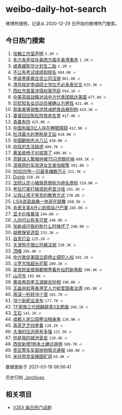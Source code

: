 # weibo-daily-hot-search

微博热搜榜，记录从 2020-12-29 日开始的微博热门搜索。

## 今日热门搜索

<!-- BEGIN -->

1. [张翰工作室声明](https://s.weibo.com/weibo?q=%23%E5%BC%A0%E7%BF%B0%E5%B7%A5%E4%BD%9C%E5%AE%A4%E5%A3%B0%E6%98%8E%23&Refer=top) `3.1M 🔥`
1. [多方发声驳斥美西方插手香港事务](https://s.weibo.com/weibo?q=%23%E5%A4%9A%E6%96%B9%E5%8F%91%E5%A3%B0%E9%A9%B3%E6%96%A5%E7%BE%8E%E8%A5%BF%E6%96%B9%E6%8F%92%E6%89%8B%E9%A6%99%E6%B8%AF%E4%BA%8B%E5%8A%A1%23&Refer=top) `1.1M 🔥`
1. [咸素媛陈华计划生二胎](https://s.weibo.com/weibo?q=%E5%92%B8%E7%B4%A0%E5%AA%9B%E9%99%88%E5%8D%8E%E8%AE%A1%E5%88%92%E7%94%9F%E4%BA%8C%E8%83%8E&Refer=top) `1.1M 🔥`
1. [不公布考试成绩和排名](https://s.weibo.com/weibo?q=%23%E4%B8%8D%E5%85%AC%E5%B8%83%E8%80%83%E8%AF%95%E6%88%90%E7%BB%A9%E5%92%8C%E6%8E%92%E5%90%8D%23&Refer=top) `984.0K 🔥`
1. [李诞黑尾酱合资公司注销](https://s.weibo.com/weibo?q=%E6%9D%8E%E8%AF%9E%E9%BB%91%E5%B0%BE%E9%85%B1%E5%90%88%E8%B5%84%E5%85%AC%E5%8F%B8%E6%B3%A8%E9%94%80&Refer=top) `961.8K 🔥`
1. [清华规定申请硕士学位不必发表论文](https://s.weibo.com/weibo?q=%23%E6%B8%85%E5%8D%8E%E8%A7%84%E5%AE%9A%E7%94%B3%E8%AF%B7%E7%A1%95%E5%A3%AB%E5%AD%A6%E4%BD%8D%E4%B8%8D%E5%BF%85%E5%8F%91%E8%A1%A8%E8%AE%BA%E6%96%87%23&Refer=top) `625.3K 🔥`
1. [西虹市首富涉侵权案开庭](https://s.weibo.com/weibo?q=%23%E8%A5%BF%E8%99%B9%E5%B8%82%E9%A6%96%E5%AF%8C%E6%B6%89%E4%BE%B5%E6%9D%83%E6%A1%88%E5%BC%80%E5%BA%AD%23&Refer=top) `554.1K 🔥`
1. [中美高层战略对话中方代表团抵达美国](https://s.weibo.com/weibo?q=%23%E4%B8%AD%E7%BE%8E%E9%AB%98%E5%B1%82%E6%88%98%E7%95%A5%E5%AF%B9%E8%AF%9D%E4%B8%AD%E6%96%B9%E4%BB%A3%E8%A1%A8%E5%9B%A2%E6%8A%B5%E8%BE%BE%E7%BE%8E%E5%9B%BD%23&Refer=top) `477.6K 🔥`
1. [印尼知名女运动员被确认为男性](https://s.weibo.com/weibo?q=%E5%8D%B0%E5%B0%BC%E7%9F%A5%E5%90%8D%E5%A5%B3%E8%BF%90%E5%8A%A8%E5%91%98%E8%A2%AB%E7%A1%AE%E8%AE%A4%E4%B8%BA%E7%94%B7%E6%80%A7&Refer=top) `421.4K 🔥`
1. [郭美美等销售违禁减肥食品被刑拘](https://s.weibo.com/weibo?q=%23%E9%83%AD%E7%BE%8E%E7%BE%8E%E7%AD%89%E9%94%80%E5%94%AE%E8%BF%9D%E7%A6%81%E5%87%8F%E8%82%A5%E9%A3%9F%E5%93%81%E8%A2%AB%E5%88%91%E6%8B%98%23&Refer=top) `419.3K 🔥`
1. [婆婆回应陈松伶放弃生育](https://s.weibo.com/weibo?q=%23%E5%A9%86%E5%A9%86%E5%9B%9E%E5%BA%94%E9%99%88%E6%9D%BE%E4%BC%B6%E6%94%BE%E5%BC%83%E7%94%9F%E8%82%B2%23&Refer=top) `417.4K 🔥`
1. [青春有你](https://s.weibo.com/weibo?q=%E9%9D%92%E6%98%A5%E6%9C%89%E4%BD%A0&Refer=top) `415.0K 🔥`
1. [中国有超3亿人存在睡眠障碍](https://s.weibo.com/weibo?q=%23%E4%B8%AD%E5%9B%BD%E6%9C%89%E8%B6%853%E4%BA%BF%E4%BA%BA%E5%AD%98%E5%9C%A8%E7%9D%A1%E7%9C%A0%E9%9A%9C%E7%A2%8D%23&Refer=top) `412.9K 🔥`
1. [杜淳最大的黑粉是王灿](https://s.weibo.com/weibo?q=%23%E6%9D%9C%E6%B7%B3%E6%9C%80%E5%A4%A7%E7%9A%84%E9%BB%91%E7%B2%89%E6%98%AF%E7%8E%8B%E7%81%BF%23&Refer=top) `410.9K 🔥`
1. [中国翻拍忠犬八公](https://s.weibo.com/weibo?q=%23%E4%B8%AD%E5%9B%BD%E7%BF%BB%E6%8B%8D%E5%BF%A0%E7%8A%AC%E5%85%AB%E5%85%AC%23&Refer=top) `410.0K 🔥`
1. [向往的生活路透](https://s.weibo.com/weibo?q=%23%E5%90%91%E5%BE%80%E7%9A%84%E7%94%9F%E6%B4%BB%E8%B7%AF%E9%80%8F%23&Refer=top) `409.7K 🔥`
1. [黄圣依杨子对视哭了](https://s.weibo.com/weibo?q=%23%E9%BB%84%E5%9C%A3%E4%BE%9D%E6%9D%A8%E5%AD%90%E5%AF%B9%E8%A7%86%E5%93%AD%E4%BA%86%23&Refer=top) `409.4K 🔥`
1. [蓝鲸误入繁殖地被75只虎鲸吃掉](https://s.weibo.com/weibo?q=%23%E8%93%9D%E9%B2%B8%E8%AF%AF%E5%85%A5%E7%B9%81%E6%AE%96%E5%9C%B0%E8%A2%AB75%E5%8F%AA%E8%99%8E%E9%B2%B8%E5%90%83%E6%8E%89%23&Refer=top) `409.1K 🔥`
1. [深夜网约车改道女生害怕报警](https://s.weibo.com/weibo?q=%23%E6%B7%B1%E5%A4%9C%E7%BD%91%E7%BA%A6%E8%BD%A6%E6%94%B9%E9%81%93%E5%A5%B3%E7%94%9F%E5%AE%B3%E6%80%95%E6%8A%A5%E8%AD%A6%23&Refer=top) `381.6K 🔥`
1. [90后炒熊一只最多赚数万元](https://s.weibo.com/weibo?q=90%E5%90%8E%E7%82%92%E7%86%8A%E4%B8%80%E5%8F%AA%E6%9C%80%E5%A4%9A%E8%B5%9A%E6%95%B0%E4%B8%87%E5%85%83&Refer=top) `321.7K 🔥`
1. [Doinb](https://s.weibo.com/weibo?q=Doinb&Refer=top) `320.1K 🔥`
1. [法院认定小猪佩奇商标为驰名商标](https://s.weibo.com/weibo?q=%E6%B3%95%E9%99%A2%E8%AE%A4%E5%AE%9A%E5%B0%8F%E7%8C%AA%E4%BD%A9%E5%A5%87%E5%95%86%E6%A0%87%E4%B8%BA%E9%A9%B0%E5%90%8D%E5%95%86%E6%A0%87&Refer=top) `319.8K 🔥`
1. [考拉打架打输哭到声音沙哑](https://s.weibo.com/weibo?q=%E8%80%83%E6%8B%89%E6%89%93%E6%9E%B6%E6%89%93%E8%BE%93%E5%93%AD%E5%88%B0%E5%A3%B0%E9%9F%B3%E6%B2%99%E5%93%91&Refer=top) `291.3K 🔥`
1. [父母让孩子窒息的教育方式](https://s.weibo.com/weibo?q=%23%E7%88%B6%E6%AF%8D%E8%AE%A9%E5%AD%A9%E5%AD%90%E7%AA%92%E6%81%AF%E7%9A%84%E6%95%99%E8%82%B2%E6%96%B9%E5%BC%8F%23&Refer=top) `278.0K 🔥`
1. [LISA说梁森像一休哥在跳舞](https://s.weibo.com/weibo?q=%23LISA%E8%AF%B4%E6%A2%81%E6%A3%AE%E5%83%8F%E4%B8%80%E4%BC%91%E5%93%A5%E5%9C%A8%E8%B7%B3%E8%88%9E%23&Refer=top) `268.5K 🔥`
1. [余景天拿A开心到扇自己巴掌](https://s.weibo.com/weibo?q=%23%E4%BD%99%E6%99%AF%E5%A4%A9%E6%8B%BFA%E5%BC%80%E5%BF%83%E5%88%B0%E6%89%87%E8%87%AA%E5%B7%B1%E5%B7%B4%E6%8E%8C%23&Refer=top) `245.0K 🔥`
1. [显卡价格暴涨](https://s.weibo.com/weibo?q=%E6%98%BE%E5%8D%A1%E4%BB%B7%E6%A0%BC%E6%9A%B4%E6%B6%A8&Refer=top) `244.6K 🔥`
1. [人间可以有多可爱](https://s.weibo.com/weibo?q=%23%E4%BA%BA%E9%97%B4%E5%8F%AF%E4%BB%A5%E6%9C%89%E5%A4%9A%E5%8F%AF%E7%88%B1%23&Refer=top) `240.9K 🔥`
1. [张新成问我的称什么时候坏了](https://s.weibo.com/weibo?q=%23%E5%BC%A0%E6%96%B0%E6%88%90%E9%97%AE%E6%88%91%E7%9A%84%E7%A7%B0%E4%BB%80%E4%B9%88%E6%97%B6%E5%80%99%E5%9D%8F%E4%BA%86%23&Refer=top) `240.9K 🔥`
1. [胡歌保安造型](https://s.weibo.com/weibo?q=%23%E8%83%A1%E6%AD%8C%E4%BF%9D%E5%AE%89%E9%80%A0%E5%9E%8B%23&Refer=top) `233.3K 🔥`
1. [自贡灯会](https://s.weibo.com/weibo?q=%23%E8%87%AA%E8%B4%A1%E7%81%AF%E4%BC%9A%23&Refer=top) `225.2K 🔥`
1. [天津狗不理公司被注销](https://s.weibo.com/weibo?q=%23%E5%A4%A9%E6%B4%A5%E7%8B%97%E4%B8%8D%E7%90%86%E5%85%AC%E5%8F%B8%E8%A2%AB%E6%B3%A8%E9%94%80%23&Refer=top) `220.3K 🔥`
1. [顶楼](https://s.weibo.com/weibo?q=%E9%A1%B6%E6%A5%BC&Refer=top) `205.4K 🔥`
1. [中方敦促美国立即停止侵犯人权](https://s.weibo.com/weibo?q=%E4%B8%AD%E6%96%B9%E6%95%A6%E4%BF%83%E7%BE%8E%E5%9B%BD%E7%AB%8B%E5%8D%B3%E5%81%9C%E6%AD%A2%E4%BE%B5%E7%8A%AF%E4%BA%BA%E6%9D%83&Refer=top) `201.1K 🔥`
1. [斗罗大陆超长花絮](https://s.weibo.com/weibo?q=%E6%96%97%E7%BD%97%E5%A4%A7%E9%99%86%E8%B6%85%E9%95%BF%E8%8A%B1%E7%B5%AE&Refer=top) `200.1K 🔥`
1. [吴世勋金珉锡都暻秀看朴灿烈新电影](https://s.weibo.com/weibo?q=%23%E5%90%B4%E4%B8%96%E5%8B%8B%E9%87%91%E7%8F%89%E9%94%A1%E9%83%BD%E6%9A%BB%E7%A7%80%E7%9C%8B%E6%9C%B4%E7%81%BF%E7%83%88%E6%96%B0%E7%94%B5%E5%BD%B1%23&Refer=top) `198.4K 🔥`
1. [山河令](https://s.weibo.com/weibo?q=%E5%B1%B1%E6%B2%B3%E4%BB%A4&Refer=top) `193.6K 🔥`
1. [黄奕再现李玉湖嫁衣扮相](https://s.weibo.com/weibo?q=%23%E9%BB%84%E5%A5%95%E5%86%8D%E7%8E%B0%E6%9D%8E%E7%8E%89%E6%B9%96%E5%AB%81%E8%A1%A3%E6%89%AE%E7%9B%B8%23&Refer=top) `190.8K 🔥`
1. [王晶翁虹等香港艺人力挺爱国者治港](https://s.weibo.com/weibo?q=%23%E7%8E%8B%E6%99%B6%E7%BF%81%E8%99%B9%E7%AD%89%E9%A6%99%E6%B8%AF%E8%89%BA%E4%BA%BA%E5%8A%9B%E6%8C%BA%E7%88%B1%E5%9B%BD%E8%80%85%E6%B2%BB%E6%B8%AF%23&Refer=top) `185.8K 🔥`
1. [周深一秒转18个音](https://s.weibo.com/weibo?q=%23%E5%91%A8%E6%B7%B1%E4%B8%80%E7%A7%92%E8%BD%AC18%E4%B8%AA%E9%9F%B3%23&Refer=top) `181.7K 🔥`
1. [18个新职业发布](https://s.weibo.com/weibo?q=%2318%E4%B8%AA%E6%96%B0%E8%81%8C%E4%B8%9A%E5%8F%91%E5%B8%83%23&Refer=top) `177.7K 🔥`
1. [TF家族三代团翻跳青3主题曲](https://s.weibo.com/weibo?q=%23TF%E5%AE%B6%E6%97%8F%E4%B8%89%E4%BB%A3%E5%9B%A2%E7%BF%BB%E8%B7%B3%E9%9D%923%E4%B8%BB%E9%A2%98%E6%9B%B2%23&Refer=top) `166.1K 🔥`
1. [王石](https://s.weibo.com/weibo?q=%E7%8E%8B%E7%9F%B3&Refer=top) `141.1K 🔥`
1. [成都人民公园整治相亲角](https://s.weibo.com/weibo?q=%23%E6%88%90%E9%83%BD%E4%BA%BA%E6%B0%91%E5%85%AC%E5%9B%AD%E6%95%B4%E6%B2%BB%E7%9B%B8%E4%BA%B2%E8%A7%92%23&Refer=top) `128.9K 🔥`
1. [喜茶芝芝四季春](https://s.weibo.com/weibo?q=%23%E5%96%9C%E8%8C%B6%E8%8A%9D%E8%8A%9D%E5%9B%9B%E5%AD%A3%E6%98%A5%23&Refer=top) `128.2K 🔥`
1. [大海的压迫感有多强](https://s.weibo.com/weibo?q=%23%E5%A4%A7%E6%B5%B7%E7%9A%84%E5%8E%8B%E8%BF%AB%E6%84%9F%E6%9C%89%E5%A4%9A%E5%BC%BA%23&Refer=top) `122.5K 🔥`
1. [你是我的城池营垒](https://s.weibo.com/weibo?q=%E4%BD%A0%E6%98%AF%E6%88%91%E7%9A%84%E5%9F%8E%E6%B1%A0%E8%90%A5%E5%9E%92&Refer=top) `110.4K 🔥`
1. [西安新增1例本土确诊病例](https://s.weibo.com/weibo?q=%23%E8%A5%BF%E5%AE%89%E6%96%B0%E5%A2%9E1%E4%BE%8B%E6%9C%AC%E5%9C%9F%E7%A1%AE%E8%AF%8A%E7%97%85%E4%BE%8B%23&Refer=top) `109.7K 🔥`
1. [枣庄警车车窗抛物情况通报](https://s.weibo.com/weibo?q=%E6%9E%A3%E5%BA%84%E8%AD%A6%E8%BD%A6%E8%BD%A6%E7%AA%97%E6%8A%9B%E7%89%A9%E6%83%85%E5%86%B5%E9%80%9A%E6%8A%A5&Refer=top) `108.9K 🔥`
1. [米佧邢克垒被困矿洞](https://s.weibo.com/weibo?q=%E7%B1%B3%E4%BD%A7%E9%82%A2%E5%85%8B%E5%9E%92%E8%A2%AB%E5%9B%B0%E7%9F%BF%E6%B4%9E&Refer=top) `65.4K 🔥`

数据更新于 2021-03-19 06:56:41

<!-- END -->

历史归档 [./archives](./archives)

## 相关项目

- [V2EX 每日热门话题](https://github.com/boojack/v2ex-daily-hot-topic)
